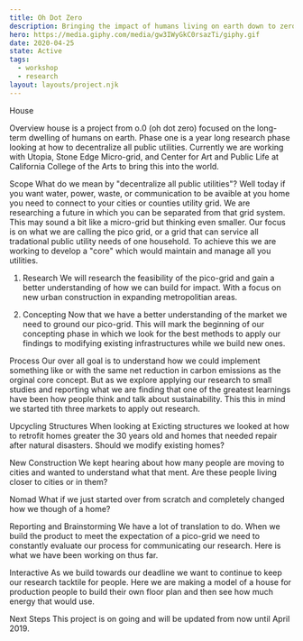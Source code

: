 ```yaml
---
title: Oh Dot Zero
description: Bringing the impact of humans living on earth down to zero. Though long term technology research.
hero: https://media.giphy.com/media/gw3IWyGkC0rsazTi/giphy.gif
date: 2020-04-25
state: Active
tags:
  - workshop
  - research
layout: layouts/project.njk
---
```


House

Overview
house is a project from o.0 (oh dot zero) focused on the long-term dwelling of humans on earth. Phase one is a year long research phase looking at how to decentralize all public utilities. Currently we are working with Utopia, Stone Edge Micro-grid, and Center for Art and Public Life at California College of the Arts to bring this into the world.

Scope
What do we mean by "decentralize all public utilities"? Well today if you want water, power, waste, or communication to be avaible at you home you need to connect to your cities or counties utility grid. We are researching a future in which you can be separated from that grid system. This may sound a bit like a micro-grid but thinking even smaller. Our focus is on what we are calling the pico grid, or a grid that can service all tradational public utility needs of one household. To achieve this we are working to develop a "core" which would maintain and manage all you utilities.

1.  Research
    We will research the feasibility of the pico-grid and gain a better understanding of how we can build for impact. With a focus on new urban construction in expanding metropolitian areas.

2.  Concepting
    Now that we have a better understanding of the market we need to ground our pico-grid. This will mark the beginning of our concepting phase in which we look for the best methods to apply our findings to modifying existing infrastructures while we build new ones.

Process
Our over all goal is to understand how we could implement something like or with the same net reduction in carbon emissions as the orginal core concept. But as we explore applying our research to small studies and reporting what we are finding that one of the greatest learnings have been how people think and talk about sustainability. This this in mind we started tith three markets to apply out research.

Upcycling Structures
When looking at Exicting structures we looked at how to retrofit homes greater the 30 years old and homes that needed repair after natural disasters. Should we modify existing homes?

New Construction
We kept hearing about how many people are moving to cities and wanted to understand what that ment. Are these people living closer to cities or in them?

Nomad
What if we just started over from scratch and completely changed how we though of a home?

Reporting and Brainstorming
We have a lot of translation to do. When we build the product to meet the expectation of a pico-grid we need to constantly evaluate our process for communicating our research. Here is what we have been working on thus far.

Interactive
As we build towards our deadline we want to continue to keep our research tacktile for people. Here we are making a model of a house for production people to build their own floor plan and then see how much energy that would use.

Next Steps
This project is on going and will be updated from now until April 2019.
